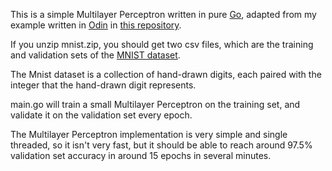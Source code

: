 This is a simple Multilayer Perceptron written in pure [Go](https://go.dev/), adapted from my example written in [Odin](https://odin-lang.org/) in [this repository](https://github.com/Alkamist/odin_machine_learning).

If you unzip mnist.zip, you should get two csv files, which are the training and validation sets of the [MNIST dataset](https://en.wikipedia.org/wiki/MNIST_database). 

The Mnist dataset is a collection of hand-drawn digits, each paired with the integer that the hand-drawn digit represents.

main.go will train a small Multilayer Perceptron on the training set, and validate it on the validation set every epoch.

The Multilayer Perceptron implementation is very simple and single threaded, so it isn't very fast, but it should be able to reach around 97.5% validation set accuracy in around 15 epochs in several minutes.